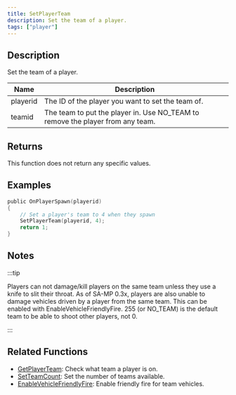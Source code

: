 ```yaml
---
title: SetPlayerTeam
description: Set the team of a player.
tags: ["player"]
---
```


## Description

Set the team of a player.

| Name     | Description                                                                    |
| -------- | ------------------------------------------------------------------------------ |
| playerid | The ID of the player you want to set the team of.                              |
| teamid   | The team to put the player in. Use NO_TEAM to remove the player from any team. |

## Returns

This function does not return any specific values.

## Examples

```c
public OnPlayerSpawn(playerid)
{
    // Set a player's team to 4 when they spawn
    SetPlayerTeam(playerid, 4);
    return 1;
}
```

## Notes

:::tip

Players can not damage/kill players on the same team unless they use a knife to slit their throat. As of SA-MP 0.3x, players are also unable to damage vehicles driven by a player from the same team. This can be enabled with EnableVehicleFriendlyFire. 255 (or NO_TEAM) is the default team to be able to shoot other players, not 0.

:::

## Related Functions

- [GetPlayerTeam](GetPlayerTeam): Check what team a player is on.
- [SetTeamCount](SetTeamCount): Set the number of teams available.
- [EnableVehicleFriendlyFire](EnableVehicleFriendlyFire): Enable friendly fire for team vehicles.
